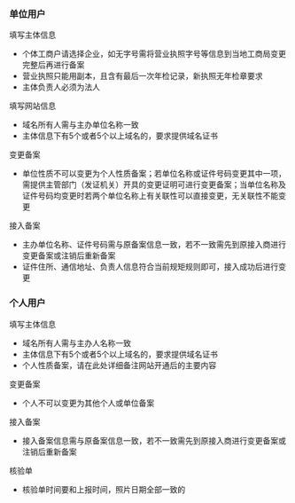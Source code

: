 

### 单位用户

填写主体信息
* 个体工商户请选择企业，如无字号需将营业执照字号等信息到当地工商局变更完整后再进行备案
* 营业执照只能用副本，且含有最后一次年检记录，新执照无年检章要求
* 主体负责人必须为法人

填写网站信息
* 域名所有人需与主办单位名称一致
* 主体信息下有5个或者5个以上域名的，要求提供域名证书

变更备案
* 单位性质不可以变更为个人性质备案；若单位名称或证件号码变更其中一项，需提供主管部门（发证机关）开具的变更证明可进行变更备案；当单位名称及证件号码均变更时若两个单位名称上有关联性可以直接变更，无关联性不能变更

接入备案

* 主办单位名称、证件号码需与原备案信息一致，若不一致需先到原接入商进行变更备案或注销后重新备案
* 证件住所、通信地址、负责人信息符合当前规矩规则即可，接入成功后进行变更

### 个人用户

填写主体信息

* 域名所有人需与主办人名称一致
* 主体信息下有5个或者5个以上域名的，要求提供域名证书
* 个人性质备案，请在此处详细备注网站开通后的主要内容

变更备案

* 个人不可以变更为其他个人或单位备案
 
接入备案

* 接入备案信息需与原备案信息一致，若不一致需先到原接入商进行变更备案或注销后重新备案

核验单
* 核验单时间要和上报时间，照片日期全部一致的
